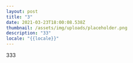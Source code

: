 ```yaml
---
layout: post
title: "3"
date: 2021-03-23T18:00:08.538Z
thumbnail: /assets/img/uploads/placeholder.png
description: "33"
locale: "{{locale}}"
---
```

333